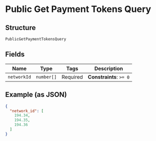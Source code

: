 
# Public Get Payment Tokens Query

## Structure

`PublicGetPaymentTokensQuery`

## Fields

| Name | Type | Tags | Description |
|  --- | --- | --- | --- |
| `networkId` | `number[]` | Required | **Constraints**: `>= 0` |

## Example (as JSON)

```json
{
  "network_id": [
    194.34,
    194.35,
    194.36
  ]
}
```

